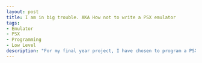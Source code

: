 ```yaml
---
layout: post
title: I am in big trouble. AKA How not to write a PSX emulator
tags:
- Emulator
- PSX
- Programming
- Low Level
description: "For my final year project, I have chosen to program a PSX emulator from scratch. My only experience in emulation was with the NES and I didn't even implement 10% of it. This is an introduction to my team project: RogEm"
---
```

